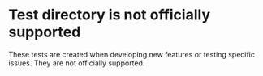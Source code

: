 # Test directory is not officially supported

These tests are created when developing new features or testing specific issues. They are not officially supported.